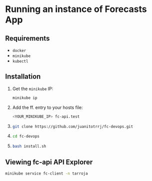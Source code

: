 # Running an instance of Forecasts App

## Requirements
- `docker`
- `minikube`
- `kubectl`

## Installation
1. Get the `minikube` IP:
   ```bash
   minikube ip
   ```
1. Add the ff. entry to your hosts file:
   ```bash
   <YOUR_MINIKUBE_IP> fc-api.test
   ```
1. ```bash
   git clone https://github.com/juanitotrrj/fc-devops.git
   ```
1. ```bash
   cd fc-devops
   ```
1. ```bash
   bash install.sh
   ```

## Viewing fc-api API Explorer
```bash
minikube service fc-client -n tarroja
```
